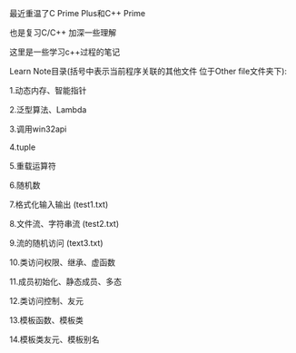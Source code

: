 最近重温了C Prime Plus和C++ Prime

也是复习C/C++ 加深一些理解

这里是一些学习c++过程的笔记

Learn Note目录(括号中表示当前程序关联的其他文件 位于Other file文件夹下):

1.动态内存、智能指针

2.泛型算法、Lambda

3.调用win32api

4.tuple

5.重载运算符

6.随机数

7.格式化输入输出 (test1.txt)

8.文件流、字符串流 (test2.txt)

9.流的随机访问 (text3.txt)

10.类访问权限、继承、虚函数

11.成员初始化、静态成员、多态

12.类访问控制、友元

13.模板函数、模板类

14.模板类友元、模板别名